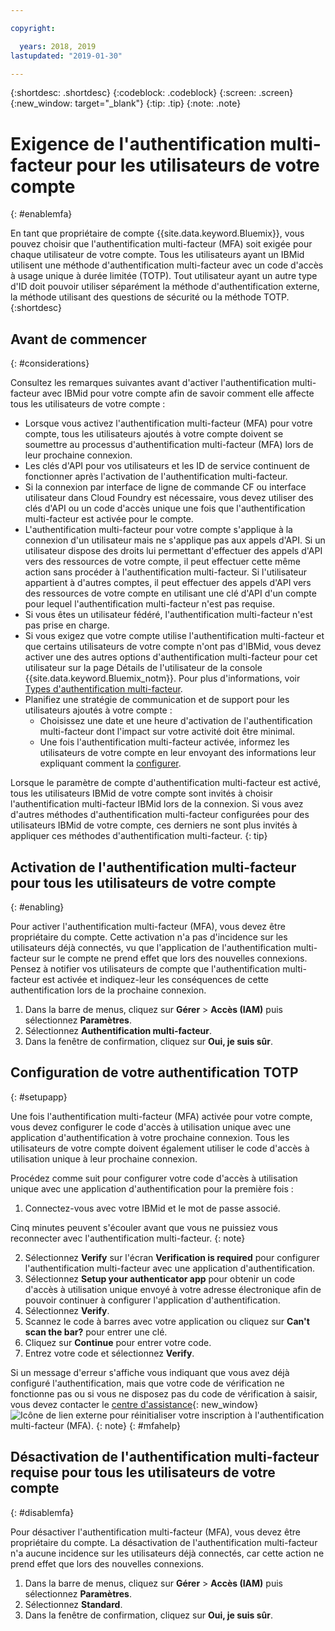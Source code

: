 ```yaml
---

copyright:

  years: 2018, 2019
lastupdated: "2019-01-30"

---
```


{:shortdesc: .shortdesc}
{:codeblock: .codeblock}
{:screen: .screen}
{:new_window: target="_blank"}
{:tip: .tip}
{:note: .note}

# Exigence de l'authentification multi-facteur pour les utilisateurs de votre compte
{: #enablemfa}

En tant que propriétaire de compte {{site.data.keyword.Bluemix}}, vous pouvez choisir que l'authentification multi-facteur (MFA) soit exigée pour chaque utilisateur de votre compte. Tous les utilisateurs ayant un IBMid utilisent une méthode d'authentification multi-facteur avec un code d'accès à usage unique à durée limitée (TOTP). Tout utilisateur ayant un autre type d'ID doit pouvoir utiliser séparément la méthode d'authentification externe, la méthode utilisant des questions de sécurité ou la méthode TOTP.  
{:shortdesc}

## Avant de commencer
{: #considerations}

Consultez les remarques suivantes avant d'activer l'authentification multi-facteur avec IBMid pour votre compte afin de savoir comment elle affecte tous les utilisateurs de votre compte :

* Lorsque vous activez l'authentification multi-facteur (MFA) pour votre compte, tous les utilisateurs ajoutés à votre compte doivent se soumettre au processus d'authentification multi-facteur (MFA) lors de leur prochaine connexion.
* Les clés d'API pour vos utilisateurs et les ID de service continuent de fonctionner après l'activation de l'authentification multi-facteur.
* Si la connexion par interface de ligne de commande CF ou interface utilisateur dans Cloud Foundry est nécessaire, vous devez utiliser des clés d'API ou un code d'accès unique une fois que l'authentification multi-facteur est activée pour le compte.
* L'authentification multi-facteur pour votre compte s'applique à la connexion d'un utilisateur mais ne s'applique pas aux appels d'API. Si un utilisateur dispose des droits lui permettant d'effectuer des appels d'API vers des ressources de votre compte, il peut effectuer cette même action sans procéder à l'authentification multi-facteur. Si l'utilisateur appartient à d'autres comptes, il peut effectuer des appels d'API vers des ressources de votre compte en utilisant une clé d'API d'un compte pour lequel l'authentification multi-facteur n'est pas requise.
* Si vous êtes un utilisateur fédéré, l'authentification multi-facteur n'est pas prise en charge. 
* Si vous exigez que votre compte utilise l'authentification multi-facteur et que certains utilisateurs de votre compte n'ont pas d'IBMid, vous devez activer une des autres options d'authentification multi-facteur pour cet utilisateur sur la page Détails de l'utilisateur de la console {{site.data.keyword.Bluemix_notm}}. Pour plus d'informations, voir [Types d'authentification multi-facteur](/docs/iam?topic=iam-types#types).
* Planifiez une stratégie de communication et de support pour les utilisateurs ajoutés à votre compte :
  * Choisissez une date et une heure d'activation de l'authentification multi-facteur dont l'impact sur votre activité doit être minimal.
  * Une fois l'authentification multi-facteur activée, informez les utilisateurs de votre compte en leur envoyant des informations leur expliquant comment la [configurer](/docs/iam?topic=iam-enablemfa#setupapp).

Lorsque le paramètre de compte d'authentification multi-facteur est activé, tous les utilisateurs IBMid de votre compte sont invités à choisir l'authentification multi-facteur IBMid lors de la connexion. Si vous avez d'autres méthodes d'authentification multi-facteur configurées pour des utilisateurs IBMid de votre compte, ces derniers ne sont plus invités à appliquer ces méthodes d'authentification multi-facteur.
{: tip}

## Activation de l'authentification multi-facteur pour tous les utilisateurs de votre compte
{: #enabling}

Pour activer l'authentification multi-facteur (MFA), vous devez être propriétaire du compte. Cette activation n'a pas d'incidence sur les utilisateurs déjà connectés, vu que l'application de l'authentification multi-facteur sur le compte ne prend effet que lors des nouvelles connexions. Pensez à notifier vos utilisateurs de compte que l'authentification multi-facteur est activée et indiquez-leur les conséquences de cette authentification lors de la prochaine connexion. 

1. Dans la barre de menus, cliquez sur **Gérer** &gt; **Accès (IAM)** puis sélectionnez **Paramètres**.
2. Sélectionnez **Authentification multi-facteur**.
3. Dans la fenêtre de confirmation, cliquez sur **Oui, je suis sûr**.

## Configuration de votre authentification TOTP
{: #setupapp}

Une fois l'authentification multi-facteur (MFA) activée pour votre compte, vous devez configurer le code d'accès à utilisation unique avec une application d'authentification à votre prochaine connexion. Tous les utilisateurs de votre compte doivent également utiliser le code d'accès à utilisation unique à leur prochaine connexion. 

Procédez comme suit pour configurer votre code d'accès à utilisation unique avec une application d'authentification pour la première fois :

1. Connectez-vous avec votre IBMid et le mot de passe associé. 

  Cinq minutes peuvent s'écouler avant que vous ne puissiez vous reconnecter avec l'authentification multi-facteur.
  {: note}

2. Sélectionnez **Verify** sur l'écran **Verification is required** pour configurer l'authentification multi-facteur avec une application d'authentification.
3. Sélectionnez **Setup your authenticator app** pour obtenir un code d'accès à utilisation unique envoyé à votre adresse électronique afin de pouvoir continuer à configurer l'application d'authentification.
4. Sélectionnez **Verify**.
5. Scannez le code à barres avec votre application ou cliquez sur **Can't scan the bar?** pour entrer une clé. 
6. Cliquez sur **Continue** pour entrer votre code.
7. Entrez votre code et sélectionnez **Verify**. 

Si un message d'erreur s'affiche vous indiquant que vous avez déjà configuré l'authentification, mais que votre code de vérification ne fonctionne pas ou si vous ne disposez pas du code de vérification à saisir, vous devez contacter le [centre d'assistance](https://www.ibm.com/ibmid/myibm/help/us/helpdesk.html){: new_window} ![Icône de lien externe](../icons/launch-glyph.svg "Icône de lien externe") pour réinitialiser votre inscription à l'authentification multi-facteur (MFA).
{: note}
{: #mfahelp}

## Désactivation de l'authentification multi-facteur requise pour tous les utilisateurs de votre compte
{: #disablemfa}

Pour désactiver l'authentification multi-facteur (MFA), vous devez être propriétaire du compte. La désactivation de l'authentification multi-facteur n'a aucune incidence sur les utilisateurs déjà connectés, car cette action ne prend effet que lors des nouvelles connexions.

1. Dans la barre de menus, cliquez sur **Gérer** &gt; **Accès (IAM)** puis sélectionnez **Paramètres**.
2. Sélectionnez **Standard**.
3. Dans la fenêtre de confirmation, cliquez sur **Oui, je suis sûr**.
